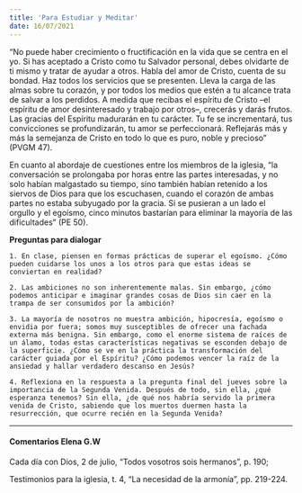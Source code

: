 ```yaml
---
title: 'Para Estudiar y Meditar'
date: 16/07/2021
---
```


“No puede haber crecimiento o fructificación en la vida que se centra en el yo. Si has aceptado a Cristo como tu Salvador personal, debes olvidarte de ti mismo y tratar de ayudar a otros. Habla del amor de Cristo, cuenta de su bondad. Haz todos los servicios que se presenten. Lleva la carga de las almas sobre tu corazón, y por todos los medios que estén a tu alcance trata de salvar a los perdidos. A medida que recibas el espíritu de Cristo –el espíritu de amor desinteresado y trabajo por otros–, crecerás y darás frutos. Las gracias del Espíritu madurarán en tu carácter. Tu fe se incrementará, tus convicciones se profundizarán, tu amor se perfeccionará. Reflejarás más y más la semejanza de Cristo en todo lo que es puro, noble y precioso” (PVGM 47).

En cuanto al abordaje de cuestiones entre los miembros de la iglesia, “la conversación se prolongaba por horas entre las partes interesadas, y no solo habían malgastado su tiempo, sino también habían retenido a los siervos de Dios para que los escuchasen, cuando el corazón de ambas partes no estaba subyugado por la gracia. Si se pusieran a un lado el orgullo y el egoísmo, cinco minutos bastarían para eliminar la mayoría de las dificultades” (PE 50).

**Preguntas para dialogar**

`1. En clase, piensen en formas prácticas de superar el egoísmo. ¿Cómo pueden cuidarse los unos a los otros para que estas ideas se conviertan en realidad?`

`2. Las ambiciones no son inherentemente malas. Sin embargo, ¿cómo podemos anticipar e imaginar grandes cosas de Dios sin caer en la trampa de ser consumidos por la ambición?`

`3. La mayoría de nosotros no muestra ambición, hipocresía, egoísmo o envidia por fuera; somos muy susceptibles de ofrecer una fachada externa más benigna. Sin embargo, como el enorme sistema de raíces de un álamo, todas estas características negativas se esconden debajo de la superficie. ¿Cómo se ve en la práctica la transformación del carácter guiada por el Espíritu? ¿Cómo podemos vencer la raíz de la ansiedad y hallar verdadero descanso en Jesús?`

`4. Reflexiona en la respuesta a la pregunta final del jueves sobre la importancia de la Segunda Venida. Después de todo, sin ella, ¿qué esperanza tenemos? Sin ella, ¿de qué nos habría servido la primera venida de Cristo, sabiendo que los muertos duermen hasta la resurrección, que ocurre recién en la Segunda Venida?`

---

#### Comentarios Elena G.W

Cada día con Dios, 2 de julio, “Todos vosotros sois hermanos”, p. 190;

Testimonios para la iglesia, t. 4, “La necesidad de la armonía”, pp. 219-224.